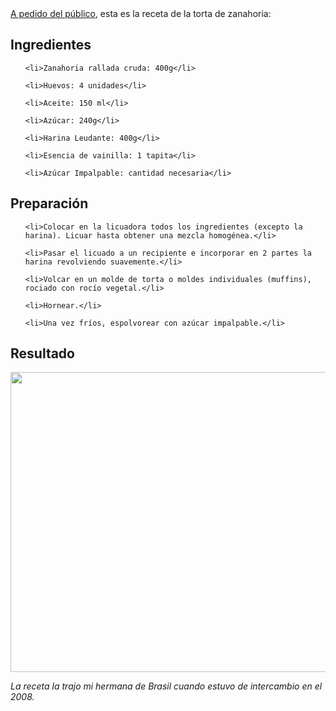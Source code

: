 <html><body><a href="http://twitter.com/Orfx/status/24873731756" target="_blank">A pedido del público</a>, esta es la receta de la torta de zanahoria:

<h2>Ingredientes</h2>

<ul>

	<li>Zanahoria rallada cruda: 400g</li>

	<li>Huevos: 4 unidades</li>

	<li>Aceite: 150 ml</li>

	<li>Azúcar: 240g</li>

	<li>Harina Leudante: 400g</li>

	<li>Esencia de vainilla: 1 tapita</li>

	<li>Azúcar Impalpable: cantidad necesaria</li>

</ul>

<h2>Preparación</h2>

<ol>

	<li>Colocar en la licuadora todos los ingredientes (excepto la harina). Licuar hasta obtener una mezcla homogénea.</li>

	<li>Pasar el licuado a un recipiente e incorporar en 2 partes la harina revolviendo suavemente.</li>

	<li>Volcar en un molde de torta o moldes individuales (muffins), rociado con rocío vegetal.</li>

	<li>Hornear.</li>

	<li>Una vez fríos, espolvorear con azúcar impalpable.</li>

</ol>

<h2>Resultado</h2>

<a href="/wp-content/uploads/2010/09/muffins_zanahoria.jpg"><img class="aligncenter size-large wp-image-2827" title="muffins_zanahoria" src="/wp-content/uploads/2010/09/muffins_zanahoria-1024x768.jpg" alt="" width="640" height="480"></a>



<em>La receta la trajo mi hermana de Brasil cuando estuvo de intercambio en el 2008.</em></body></html>